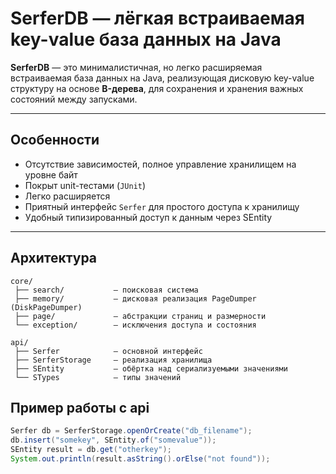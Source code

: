 # SerferDB — лёгкая встраиваемая key-value база данных на Java

**SerferDB** — это минималистичная, но легко расширяемая встраиваемая база данных на Java, реализующая дисковую key-value структуру на основе **B-дерева**, для сохранения и хранения важных состояний между запусками.

---

## Особенности

- Отсутствие зависимостей, полное управление хранилищем на уровне байт
- Покрыт unit-тестами (`JUnit`)
- Легко расширяется
- Приятный интерфейс `Serfer` для простого доступа к хранилищу
- Удобный типизированный доступ к данным через SEntity

---

## Архитектура

``` text
core/
 ├── search/           — поисковая система
 ├── memory/           — дисковая реализация PageDumper (DiskPageDumper)
 ├── page/             — абстракции страниц и размерности
 └── exception/        — исключения доступа и состояния

api/
 ├── Serfer            — основной интерфейс
 ├── SerferStorage     — реализация хранилища
 ├── SEntity           — обёртка над сериализуемыми значениями
 └── STypes            — типы значений
```

 ## Пример работы с api

```java
Serfer db = SerferStorage.openOrCreate("db_filename");
db.insert("somekey", SEntity.of("somevalue"));
SEntity result = db.get("otherkey");
System.out.println(result.asString().orElse("not found"));
```
